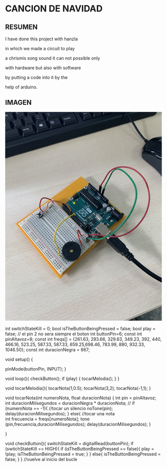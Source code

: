 # CANCION DE NAVIDAD


## RESUMEN

I have done this project with hanzla 

in which we made a circuit to play

a chrismis song sound it can not possible only

with hardware but also with software 

by putting a code into it by the

help of arduino.

## IMAGEN

![](https://github.com/Hanzla55/Arduino/blob/main/cancion%20navidad.jpg?raw=true)

int switchStateKill = 0;
bool isTheButtonBeingPressed = false;
bool play = false;
// el pin 2 no sera siempre el boton
int buttonPin=6;
const int pinAltavoz=8;
const int freqs[] = {261.63, 293.66, 329.63, 349.23, 392, 440, 466.16, 523.25, 587.33, 587.33, 659.25,698.46, 783.99, 880, 932.33, 1046.50};
const int duracionNegra = 667;
 
void setup() {
  
 
  
   pinMode(buttonPin, INPUT);
}


void loop(){
        checkButton();
     if (play) {
      tocarMelodia();
    }
}

void tocarMelodia(){
  tocarNota(1,0.5);
  tocarNota(3,2);
  tocarNota(-1,1);
}

void tocarNota(int numeroNota, float duracionNota) {
int pin = pinAltavoz;
int duracionMilisegundos = duracionNegra * duracionNota; 
//
if (numeroNota == -1){
  //tocar un silencio 
 noTone(pin);
 delay(duracionMilisegundos);
}
else{
  //tocar una nota  
 int frecuencia = freqs[numeroNota];
 tone (pin,frecuencia,duracionMilisegundos);
 delay(duracionMilisegundos);
}

}


void checkButton(){
  switchStateKill = digitalRead(buttonPin);
  if (switchStateKill == HIGH){
    if (isTheButtonBeingPressed == false){
      play = !play;
      isTheButtonBeingPressed = true;
  }
}
else{
  isTheButtonBeingPressed = false;
}
}
 //vuelve al inicio del bucle
